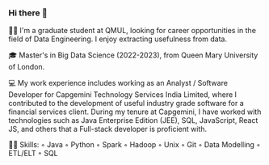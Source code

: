 ### Hi there 👋

👋🏻 I'm a graduate student at QMUL, looking for career opportunities in the field of Data Engineering. I enjoy extracting usefulness from data. 

🎓 Master's in Big Data Science (2022-2023), from Queen Mary University of London.

💻 My work experience includes working as an Analyst / Software Developer for Capgemini Technology Services India Limited, where I contributed to the development of useful industry grade software for a financial services client. During my tenure at Capgemini, I have worked with technologies such as Java Enterprise Edition (JEE), SQL, JavaScript, React JS, and others that a Full-stack developer is proficient with.

💪🏻 Skills:
◦ Java
◦ Python
◦ Spark
◦ Hadoop
◦ Unix
◦ Git
◦ Data Modelling 
◦ ETL/ELT 
◦ SQL
